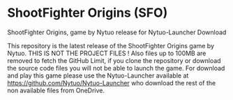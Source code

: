 # ShootFighter Origins (SFO)
ShootFighter Origins, game by Nytuo release for Nytuo-Launcher Download

This repository is the latest release of the ShootFighter Origins game by Nytuo. THIS IS NOT THE PROJECT FILES ! Also files up to 100MB are removed to fetch the GitHub Limit, if you clone the repository or download the source code files you will not be able to launch the game. For download and play this game please use the Nytuo-Launcher available at https://github.com/Nytuo/Nytuo-Launcher who download the rest of the non available files from OneDrive.